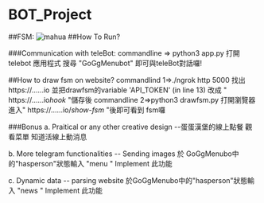 # BOT_Project
##FSM:
![mahua](https://imageshack.com/i/poGBk2KFp)
##How To Run?

###Communication with teleBot:
commandline => python3 app.py
打開telebot 應用程式 搜尋 "GoGgMenubot" 即可與teleBot對話囉!

##How to draw fsm on website?
commandlind 1=>./ngrok http 5000
找出https://......io
並把drawfsm的variable 'API_TOKEN'  (in line 13) 改成 " https://......io*hook*  "儲存後
commandline 2=>python3 drawfsm.py
打開瀏覽器進入" https://......io/*show-fsm* "後即可看到 fsm囉

###Bonus
a. Praitical or any other creative design --蛋蛋漢堡的線上點餐 觀看菜單 知道活線上動消息

b. More telegram functionalities -- Sending images 於 GoGgMenubo中的"hasperson"狀態輸入 "menu " Implement 此功能

c. Dynamic data -- parsing website 於GoGgMenubo中的"hasperson"狀態輸入 "news " Implement 此功能
